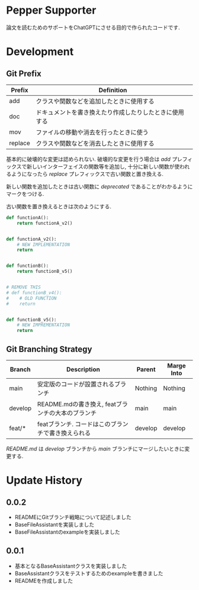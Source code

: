 # Pepper Supporter

論文を読むためのサポートをChatGPTにさせる目的で作られたコードです.

# Development

## Git Prefix

| Prefix  | Definition                  |
|---------|-----------------------------|
| add     | クラスや関数などを追加したときに使用する        |
| doc     | ドキュメントを書き換えたり作成したりしたときに使用する |
| mov     | ファイルの移動や消去を行ったときに使う         |
| replace | クラスや関数などを消去したときに使用する        |

基本的に破壊的な変更は認められない. 破壊的な変更を行う場合は *add* プレフィックスで新しいインターフェイスの関数等を追加し,
十分に新しい関数が使われるようになったら *replace* プレフィックスで古い関数と置き換える.

新しい関数を追加したときは古い関数に *deprecated* であることがわかるようにマークをつける.

古い関数を置き換えるときは次のようにする.

```python
def functionA():
    return functionA_v2()


def functionA_v2():
    # NEW IMPLEMENTATION
    return


def functionB():
    return functionB_v5()


# REMOVE THIS
# def functionB_v4():
#    # OLD FUNCTION
#    return


def functionB_v5():
    # NEW IMPREMENTATION
    return
```

## Git Branching Strategy

| Branch  | Description                      | Parent  | Marge Into |
|---------|----------------------------------|---------|------------|
| main    | 安定版のコードが設置されるブランチ                | Nothing | Nothing    |
| develop | README.mdの書き換え, featブランチの大本のブランチ | main    | main       |
| feat/*  | featブランチ. コードはこのブランチで書き換えられる     | develop | develop    |

*README.md* は *develop* ブランチから *main* ブランチにマージしたいときに変更する.

# Update History

## 0.0.2

- READMEにGitブランチ戦略について記述しました
- BaseFileAssistantを実装しました
- BaseFileAssistantのexampleを実装しました

## 0.0.1

- 基本となるBaseAssistantクラスを実装しました
- BaseAssistantクラスをテストするためのexampleを書きました
- READMEを作成しました